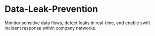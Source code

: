 # Data-Leak-Prevention
Monitor sensitive data flows, detect leaks in real-time, and enable swift incident response within company networks.
